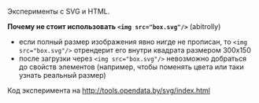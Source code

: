 Эксперименты с SVG и HTML.

**Почему не стоит использовать `<img src="box.svg"/>`** (abitrolly)

* если полный размер изображения явно нигде не прописан, то
  `<img src="box.svg"/>` отрендерит его внутри квадрата размером 300x150
* после загрузки через `<img src="box.svg"/>` невозможно добраться
  до свойств элементов (например, чтобы поменять цвета или таки узнать
  реальный размер)

Код эксперимента на http://tools.opendata.by/svg/index.html
